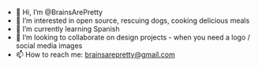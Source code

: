 - 👋 Hi, I’m @BrainsArePretty
- 👀 I’m interested in open source, rescuing dogs, cooking delicious meals
- 🌱 I’m currently learning Spanish
- 💞️ I’m looking to collaborate on design projects - when you need a logo / social media images
- 📫 How to reach me: brainsarepretty@gmail.com

<!---
BrainsArePretty/BrainsArePretty is a ✨ special ✨ repository because its `README.md` (this file) appears on your GitHub profile.
You can click the Preview link to take a look at your changes.
--->
